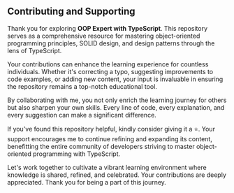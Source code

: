 ## Contributing and Supporting

Thank you for exploring **OOP Expert with TypeScript**. This repository serves as a comprehensive resource for mastering object-oriented programming principles, SOLID design, and design patterns through the lens of TypeScript.

Your contributions can enhance the learning experience for countless individuals. Whether it's correcting a typo, suggesting improvements to code examples, or adding new content, your input is invaluable in ensuring the repository remains a top-notch educational tool.

By collaborating with me, you not only enrich the learning journey for others but also sharpen your own skills. Every line of code, every explanation, and every suggestion can make a significant difference.

If you've found this repository helpful, kindly consider giving it a ⭐. Your support encourages me to continue refining and expanding its content, benefitting the entire community of developers striving to master object-oriented programming with TypeScript.

Let's work together to cultivate a vibrant learning environment where knowledge is shared, refined, and celebrated. Your contributions are deeply appreciated. Thank you for being a part of this journey.

